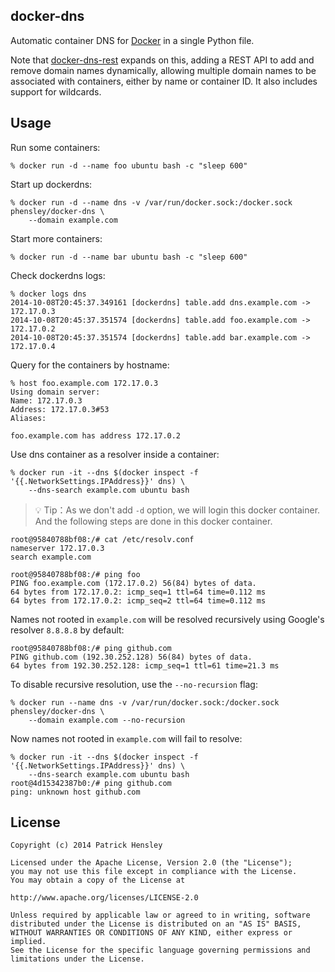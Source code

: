 docker-dns
----------

Automatic container DNS for [Docker][docker] in a single Python file.

Note that [docker-dns-rest][dns-rest] expands on this, adding a REST API to add and remove domain names dynamically, allowing multiple domain names to be associated with containers, either by name or container ID.  It also includes support for wildcards.

[docker]: http://github.com/docker/docker "Docker"
[dns-rest]: http://github.com/phensley/docker-dns-rest "docker-dns-rest"

Usage
-----

Run some containers:

    % docker run -d --name foo ubuntu bash -c "sleep 600"

Start up dockerdns:

    % docker run -d --name dns -v /var/run/docker.sock:/docker.sock phensley/docker-dns \
        --domain example.com

Start more containers:

    % docker run -d --name bar ubuntu bash -c "sleep 600"

Check dockerdns logs:

    % docker logs dns
    2014-10-08T20:45:37.349161 [dockerdns] table.add dns.example.com -> 172.17.0.3
    2014-10-08T20:45:37.351574 [dockerdns] table.add foo.example.com -> 172.17.0.2
    2014-10-08T20:45:37.351574 [dockerdns] table.add bar.example.com -> 172.17.0.4

Query for the containers by hostname:

    % host foo.example.com 172.17.0.3
    Using domain server:
    Name: 172.17.0.3
    Address: 172.17.0.3#53
    Aliases:

    foo.example.com has address 172.17.0.2

Use dns container as a resolver inside a container:

    % docker run -it --dns $(docker inspect -f '{{.NetworkSettings.IPAddress}}' dns) \
        --dns-search example.com ubuntu bash
        
>💡 Tip：As we don't add `-d` option, we will login this docker container. And the following steps are done in this docker container. 

    root@95840788bf08:/# cat /etc/resolv.conf
    nameserver 172.17.0.3
    search example.com

    root@95840788bf08:/# ping foo
    PING foo.example.com (172.17.0.2) 56(84) bytes of data.
    64 bytes from 172.17.0.2: icmp_seq=1 ttl=64 time=0.112 ms
    64 bytes from 172.17.0.2: icmp_seq=2 ttl=64 time=0.112 ms

Names not rooted in `example.com` will be resolved recursively using Google's resolver `8.8.8.8` by default:

    root@95840788bf08:/# ping github.com
    PING github.com (192.30.252.128) 56(84) bytes of data.
    64 bytes from 192.30.252.128: icmp_seq=1 ttl=61 time=21.3 ms

To disable recursive resolution, use the `--no-recursion` flag:

    % docker run --name dns -v /var/run/docker.sock:/docker.sock phensley/docker-dns \
        --domain example.com --no-recursion

Now names not rooted in `example.com` will fail to resolve:

    % docker run -it --dns $(docker inspect -f '{{.NetworkSettings.IPAddress}}' dns) \
        --dns-search example.com ubuntu bash
    root@4d15342387b0:/# ping github.com
    ping: unknown host github.com


License
-------

    Copyright (c) 2014 Patrick Hensley

    Licensed under the Apache License, Version 2.0 (the "License");
    you may not use this file except in compliance with the License.
    You may obtain a copy of the License at

    http://www.apache.org/licenses/LICENSE-2.0

    Unless required by applicable law or agreed to in writing, software
    distributed under the License is distributed on an "AS IS" BASIS,
    WITHOUT WARRANTIES OR CONDITIONS OF ANY KIND, either express or implied.
    See the License for the specific language governing permissions and
    limitations under the License.

